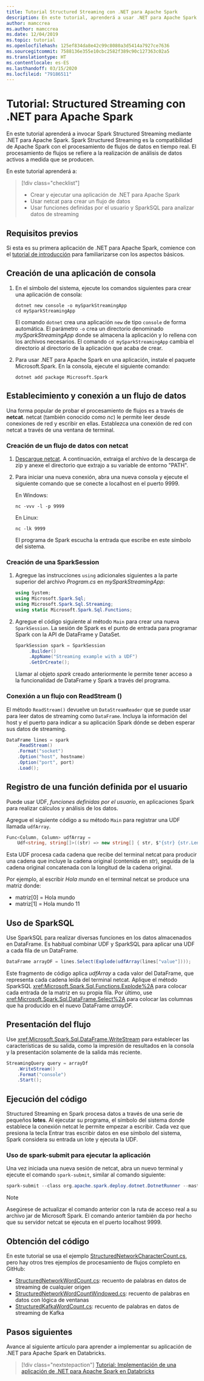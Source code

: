 ```yaml
---
title: Tutorial Structured Streaming con .NET para Apache Spark
description: En este tutorial, aprenderá a usar .NET para Apache Spark para Spark Structured Streaming.
author: mamccrea
ms.author: mamccrea
ms.date: 12/04/2019
ms.topic: tutorial
ms.openlocfilehash: 125ef834da8e42c99c8080a3d5414a7927ce7636
ms.sourcegitcommit: 7588136e355e10cbc2582f389c90c127363c02a5
ms.translationtype: HT
ms.contentlocale: es-ES
ms.lasthandoff: 03/15/2020
ms.locfileid: "79186511"
---
```

# <a name="tutorial-structured-streaming-with-net-for-apache-spark"></a>Tutorial: Structured Streaming con .NET para Apache Spark

En este tutorial aprenderá a invocar Spark Structured Streaming mediante .NET para Apache Spark. Spark Structured Streaming es la compatibilidad de Apache Spark con el procesamiento de flujos de datos en tiempo real. El procesamiento de flujos se refiere a la realización de análisis de datos activos a medida que se producen.

En este tutorial aprenderá a:

> [!div class="checklist"]
>
> * Crear y ejecutar una aplicación de .NET para Apache Spark
> * Usar netcat para crear un flujo de datos
> * Usar funciones definidas por el usuario y SparkSQL para analizar datos de streaming

## <a name="prerequisites"></a>Requisitos previos

Si esta es su primera aplicación de .NET para Apache Spark, comience con el [tutorial de introducción](get-started.md) para familiarizarse con los aspectos básicos.

## <a name="create-a-console-application"></a>Creación de una aplicación de consola

1. En el símbolo del sistema, ejecute los comandos siguientes para crear una aplicación de consola:

   ```dotnetcli
   dotnet new console -o mySparkStreamingApp
   cd mySparkStreamingApp
   ```

   El comando `dotnet` crea una aplicación `new` de tipo `console` de forma automática. El parámetro `-o` crea un directorio denominado *mySparkStreamingApp* donde se almacena la aplicación y lo rellena con los archivos necesarios. El comando `cd mySparkStreamingApp` cambia el directorio al directorio de la aplicación que acaba de crear.

1. Para usar .NET para Apache Spark en una aplicación, instale el paquete Microsoft.Spark. En la consola, ejecute el siguiente comando:

   ```dotnetcli
   dotnet add package Microsoft.Spark
   ```

## <a name="establish-and-connect-to-a-data-stream"></a>Establecimiento y conexión a un flujo de datos

Una forma popular de probar el procesamiento de flujos es a través de **netcat**. netcat (también conocido como *nc*) le permite leer desde conexiones de red y escribir en ellas. Establezca una conexión de red con netcat a través de una ventana de terminal.

### <a name="create-a-data-stream-with-netcat"></a>Creación de un flujo de datos con netcat

1. [Descargue netcat](https://sourceforge.net/projects/nc110/files/). A continuación, extraiga el archivo de la descarga de zip y anexe el directorio que extrajo a su variable de entorno "PATH".

2. Para iniciar una nueva conexión, abra una nueva consola y ejecute el siguiente comando que se conecte a localhost en el puerto 9999.

   En Windows:

   ```console
   nc -vvv -l -p 9999
   ```

   En Linux:

   ```console
   nc -lk 9999
   ```

   El programa de Spark escucha la entrada que escribe en este símbolo del sistema.

### <a name="create-a-sparksession"></a>Creación de una SparkSession

1. Agregue las instrucciones `using` adicionales siguientes a la parte superior del archivo *Program.cs* en *mySparkStreamingApp*:

   ```csharp
   using System;
   using Microsoft.Spark.Sql;
   using Microsoft.Spark.Sql.Streaming;
   using static Microsoft.Spark.Sql.Functions;
   ```

1. Agregue el código siguiente al método `Main` para crear una nueva `SparkSession`. La sesión de Spark es el punto de entrada para programar Spark con la API de DataFrame y DataSet.

   ```csharp
   SparkSession spark = SparkSession
        .Builder()
        .AppName("Streaming example with a UDF")
        .GetOrCreate();
   ```

   Llamar al objeto *spark* creado anteriormente le permite tener acceso a la funcionalidad de DataFrame y Spark a través del programa.

### <a name="connect-to-a-stream-with-readstream"></a>Conexión a un flujo con ReadStream ()

El método `ReadStream()` devuelve un `DataStreamReader` que se puede usar para leer datos de streaming como `DataFrame`. Incluya la información del host y el puerto para indicar a su aplicación Spark dónde se deben esperar sus datos de streaming.

```csharp
DataFrame lines = spark
    .ReadStream()
    .Format("socket")
    .Option("host", hostname)
    .Option("port", port)
    .Load();
```

## <a name="register-a-user-defined-function"></a>Registro de una función definida por el usuario

Puede usar UDF, *funciones definidas por el usuario*, en aplicaciones Spark para realizar cálculos y análisis de los datos.

Agregue el siguiente código a su método `Main` para registrar una UDF llamada `udfArray`.

```csharp
Func<Column, Column> udfArray =
    Udf<string, string[]>((str) => new string[] { str, $"{str} {str.Length}" });
```

Esta UDF procesa cada cadena que recibe del terminal netcat para producir una cadena que incluye la cadena original (contenida en *str*), seguida de la cadena original concatenada con la longitud de la cadena original.

Por ejemplo, al escribir *Hola mundo* en el terminal netcat se produce una matriz donde:

* matriz\[0] = Hola mundo
* matriz\[1] = Hola mundo 11

## <a name="use-sparksql"></a>Uso de SparkSQL

Use SparkSQL para realizar diversas funciones en los datos almacenados en DataFrame. Es habitual combinar UDF y SparkSQL para aplicar una UDF a cada fila de un DataFrame.

```csharp
DataFrame arrayDF = lines.Select(Explode(udfArray(lines["value"])));
```

Este fragmento de código aplica *udfArray* a cada valor del DataFrame, que representa cada cadena leída del terminal netcat. Aplique el método SparkSQL <xref:Microsoft.Spark.Sql.Functions.Explode%2A> para colocar cada entrada de la matriz en su propia fila. Por último, use <xref:Microsoft.Spark.Sql.DataFrame.Select%2A> para colocar las columnas que ha producido en el nuevo DataFrame *arrayDF.*

## <a name="display-your-stream"></a>Presentación del flujo

Use <xref:Microsoft.Spark.Sql.DataFrame.WriteStream> para establecer las características de su salida, como la impresión de resultados en la consola y la presentación solamente de la salida más reciente.

```csharp
StreamingQuery query = arrayDf
    .WriteStream()
    .Format("console")
    .Start();
```

## <a name="run-your-code"></a>Ejecución del código

Structured Streaming en Spark procesa datos a través de una serie de pequeños **lotes**.  Al ejecutar su programa, el símbolo del sistema donde establece la conexión netcat le permite empezar a escribir. Cada vez que presiona la tecla Entrar tras escribir datos en ese símbolo del sistema, Spark considera su entrada un lote y ejecuta la UDF.

### <a name="use-spark-submit-to-run-your-app"></a>Uso de spark-submit para ejecutar la aplicación

Una vez iniciada una nueva sesión de netcat, abra un nuevo terminal y ejecute el comando `spark-submit`, similar al comando siguiente:

```powershell
spark-submit --class org.apache.spark.deploy.dotnet.DotnetRunner --master local /path/to/microsoft-spark-<version>.jar Microsoft.Spark.CSharp.Examples.exe Sql.Streaming.StructuredNetworkCharacterCount localhost 9999
```

> [!NOTE]
> Asegúrese de actualizar el comando anterior con la ruta de acceso real a su archivo jar de Microsoft Spark. El comando anterior también da por hecho que su servidor netcat se ejecuta en el puerto localhost 9999.

## <a name="get-the-code"></a>Obtención del código

En este tutorial se usa el ejemplo [StructuredNetworkCharacterCount.cs](https://github.com/dotnet/spark/blob/master/examples/Microsoft.Spark.CSharp.Examples/Sql/Streaming/StructuredNetworkCharacterCount.cs), pero hay otros tres ejemplos de procesamiento de flujos completo en GitHub:

* [StructuredNetworkWordCount.cs](https://github.com/dotnet/spark/blob/master/examples/Microsoft.Spark.CSharp.Examples/Sql/Streaming/StructuredNetworkWordCount.cs): recuento de palabras en datos de streaming de cualquier origen
* [StructuredNetworkWordCountWindowed.cs](https://github.com/dotnet/spark/blob/master/examples/Microsoft.Spark.CSharp.Examples/Sql/Streaming/StructuredNetworkWordCountWindowed.cs): recuento de palabras en datos con lógica de ventanas
* [StructuredKafkaWordCount.cs](https://github.com/dotnet/spark/blob/master/examples/Microsoft.Spark.CSharp.Examples/Sql/Streaming/StructuredKafkaWordCount.cs): recuento de palabras en datos de streaming de Kafka

## <a name="next-steps"></a>Pasos siguientes

Avance al siguiente artículo para aprender a implementar su aplicación de .NET para Apache Spark en Databricks.
> [!div class="nextstepaction"]
> [Tutorial: Implementación de una aplicación de .NET para Apache Spark en Databricks](databricks-deployment.md)
